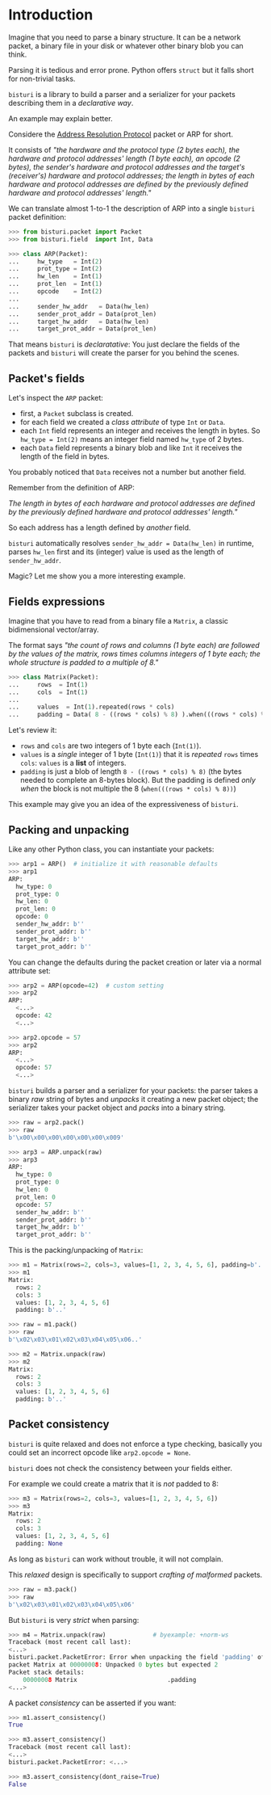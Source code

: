 # Introduction

Imagine that you need to parse a binary structure. It can be a network
packet, a binary file in your disk or whatever other binary blob you can
think.

Parsing it is tedious and error prone. Python offers `struct` but
it falls short for non-trivial tasks.

`bisturi` is a library to build a parser and a serializer for your
packets describing them in a *declarative way*.

An example may explain better.

Considere the [Address Resolution
Protocol](https://en.wikipedia.org/wiki/Address_Resolution_Protocol)
packet or ARP for short.

It consists of *"the hardware and the protocol type (2 bytes each),
the hardware and protocol addresses' length (1 byte each), an opcode (2
bytes), the sender's hardware and protocol addresses and the target's
(receiver's) hardware and protocol addresses; the length in bytes
of each hardware and protocol addresses are defined by the previously
defined hardware and protocol addresses' length."*

We can translate almost 1-to-1 the description of ARP into a single
`bisturi` packet definition:


```python
>>> from bisturi.packet import Packet
>>> from bisturi.field  import Int, Data

>>> class ARP(Packet):
...     hw_type   = Int(2)
...     prot_type = Int(2)
...     hw_len    = Int(1)
...     prot_len  = Int(1)
...     opcode    = Int(2)
...
...     sender_hw_addr   = Data(hw_len)
...     sender_prot_addr = Data(prot_len)
...     target_hw_addr   = Data(hw_len)
...     target_prot_addr = Data(prot_len)
```


That means `bisturi` is *declaratative*: You just declare the fields of
the packets and `bisturi` will create the parser for you behind the
scenes.

## Packet's fields

Let's inspect the `ARP` packet:

 - first, a `Packet` subclass is created.
 - for each field we created a *class attribute* of type `Int` or
`Data`.
 - each `Int` field represents an integer and receives the length in
bytes. So `hw_type = Int(2)` means an integer field named `hw_type` of 2
bytes.
 - each `Data` field represents a binary blob and like `Int` it receives
the length of the field in bytes.

You probably noticed that `Data` receives not a number but another
field.

Remember from the definition of ARP:

*The length in bytes
of each hardware and protocol addresses are defined by the previously
defined hardware and protocol addresses' length."*

So each address has a length defined by *another* field.

`bisturi` automatically resolves `sender_hw_addr = Data(hw_len)` in
runtime, parses `hw_len` first and its (integer) value is used as the
length of `sender_hw_addr`.

Magic? Let me show you a more interesting example.

## Fields expressions

Imagine that you have to read from a binary file a `Matrix`, a classic
bidimensional vector/array.

The format says *"the count of rows and columns (1 byte each) are
followed by the values of the matrix, rows times columns integers
of 1 byte each; the whole structure is padded to a multiple of 8."*

```python
>>> class Matrix(Packet):
...     rows  = Int(1)
...     cols  = Int(1)
...
...     values  = Int(1).repeated(rows * cols)
...     padding = Data( 8 - ((rows * cols) % 8) ).when(((rows * cols) % 8))
```

Let's review it:

 - `rows` and `cols` are two integers of 1 byte each (`Int(1)`).
 - `values` is a *single* integer of 1 byte (`Int(1)`) that it is
*repeated* `rows` times `cols`: `values` is a **list** of integers.
 - `padding` is just a blob of length `8 - ((rows * cols) % 8)` (the
bytes needed to complete an 8-bytes block). But the padding is defined
*only when* the block is not multiple the 8 (`when(((rows * cols) % 8))`)

This example may give you an idea of the expressiveness of `bisturi`.

## Packing and unpacking

Like any other Python class, you can instantiate your packets:

```python
>>> arp1 = ARP()  # initialize it with reasonable defaults
>>> arp1
ARP:
  hw_type: 0
  prot_type: 0
  hw_len: 0
  prot_len: 0
  opcode: 0
  sender_hw_addr: b''
  sender_prot_addr: b''
  target_hw_addr: b''
  target_prot_addr: b''
```

You can change the defaults during the packet creation
or later via a normal attribute set:

```python
>>> arp2 = ARP(opcode=42)  # custom setting
>>> arp2
ARP:
  <...>
  opcode: 42
  <...>

>>> arp2.opcode = 57
>>> arp2
ARP:
  <...>
  opcode: 57
  <...>
```

`bisturi` builds a parser and a serializer for your packets: the parser
takes a binary *raw* string of bytes and *unpacks* it creating a new
packet object; the serializer takes your packet object and *packs* into a
binary string.

```python
>>> raw = arp2.pack()
>>> raw
b'\x00\x00\x00\x00\x00\x00\x009'

>>> arp3 = ARP.unpack(raw)
>>> arp3
ARP:
  hw_type: 0
  prot_type: 0
  hw_len: 0
  prot_len: 0
  opcode: 57
  sender_hw_addr: b''
  sender_prot_addr: b''
  target_hw_addr: b''
  target_prot_addr: b''
```

This is the packing/unpacking of `Matrix`:

```python
>>> m1 = Matrix(rows=2, cols=3, values=[1, 2, 3, 4, 5, 6], padding=b'..')
>>> m1
Matrix:
  rows: 2
  cols: 3
  values: [1, 2, 3, 4, 5, 6]
  padding: b'..'

>>> raw = m1.pack()
>>> raw
b'\x02\x03\x01\x02\x03\x04\x05\x06..'

>>> m2 = Matrix.unpack(raw)
>>> m2
Matrix:
  rows: 2
  cols: 3
  values: [1, 2, 3, 4, 5, 6]
  padding: b'..'
```

## Packet consistency

`bisturi` is quite relaxed and does not enforce a type
checking, basically you could set an incorrect
opcode like `arp2.opcode = None`.

`bisturi` does not check the consistency between your fields either.

For example we could create a matrix that it is *not* padded to 8:

```python
>>> m3 = Matrix(rows=2, cols=3, values=[1, 2, 3, 4, 5, 6])
>>> m3
Matrix:
  rows: 2
  cols: 3
  values: [1, 2, 3, 4, 5, 6]
  padding: None
```

As long as `bisturi` can work without trouble, it will not complain.

This *relaxed* design is specifically to support *crafting of malformed*
packets.

```python
>>> raw = m3.pack()
>>> raw
b'\x02\x03\x01\x02\x03\x04\x05\x06'
```

But `bisturi` is very *strict* when parsing:

```python
>>> m4 = Matrix.unpack(raw)             # byexample: +norm-ws
Traceback (most recent call last):
<...>
bisturi.packet.PacketError: Error when unpacking the field 'padding' of
packet Matrix at 00000008: Unpacked 0 bytes but expected 2
Packet stack details:
    00000008 Matrix                         .padding
<...>
```

A packet *consistency* can be asserted if you want:

```python
>>> m1.assert_consistency()
True

>>> m3.assert_consistency()
Traceback (most recent call last):
<...>
bisturi.packet.PacketError: <...>

>>> m3.assert_consistency(dont_raise=True)
False
```
